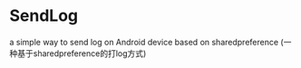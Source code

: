 # SendLog
a simple way to send log on Android device based on sharedpreference (一种基于sharedpreference的打log方式)
